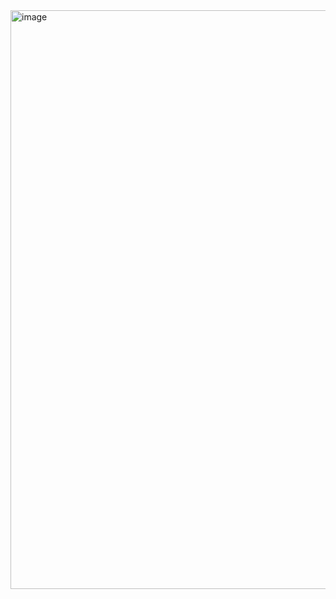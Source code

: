 
<img width="926" alt="image" src="https://github.com/Lalitgangwar9837/verilog_project/assets/81949971/6e563838-a166-4c0f-a70f-a7b88f6c068f">
